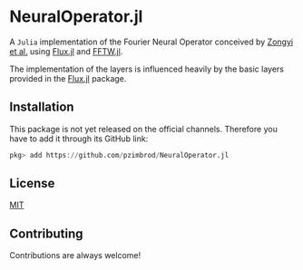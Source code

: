 
# NeuralOperator.jl

A `Julia` implementation of the Fourier Neural Operator conceived by [Zongyi et al.](https://arxiv.org/abs/2010.08895) 
using [Flux.jl](https://github.com/FluxML/Flux.jl) and [FFTW.jl](https://github.com/JuliaMath/FFTW.jl).

The implementation of the layers is influenced heavily by the basic layers provided in the [Flux.jl](https://github.com/FluxML/Flux.jl) package.

## Installation

This package is not yet released on the official channels. Therefore you have to add it through its GitHub link:

```julia
pkg> add https://github.com/pzimbrod/NeuralOperator.jl
```

## License

[MIT](https://choosealicense.com/licenses/mit/)

## Contributing

Contributions are always welcome!

